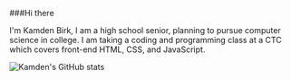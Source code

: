###Hi there

I'm Kamden Birk, I am a high school senior, planning to pursue computer science in college. I am taking a coding and programming class at a CTC which covers front-end HTML, CSS, and JavaScript.

![Kamden's GitHub stats](https://github-readme-stats.vercel.app/api?username=KamdenBirk)
